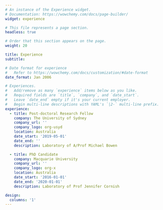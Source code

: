 ```yaml
---
# An instance of the Experience widget.
# Documentation: https://wowchemy.com/docs/page-builder/
widget: experience

# This file represents a page section.
headless: true

# Order that this section appears on the page.
weight: 20

title: Experience
subtitle:

# Date format for experience
#   Refer to https://wowchemy.com/docs/customization/#date-format
date_format: Jan 2006

# Experiences.
#   Add/remove as many `experience` items below as you like.
#   Required fields are `title`, `company`, and `date_start`.
#   Leave `date_end` empty if it's your current employer.
#   Begin multi-line descriptions with YAML's `|2-` multi-line prefix.
experience:
  - title: Post-doctoral Research Fellow
    company: The University of Sydney
    company_url: ''
    company_logo: org-usyd
    location: Australia
    date_start: '2019-05-01'
    date_end: ''
    description: Laboratory of A/Prof Michael Bowen 

  - title: PhD Candidate
    company: Macquarie University
    company_url: ''
    company_logo: org-x
    location: Australia
    date_start: '2016-01-01'
    date_end: '2020-01-01'
    description: Laboratory of Prof Jennifer Cornish

design:
  columns: '1'
---
```

